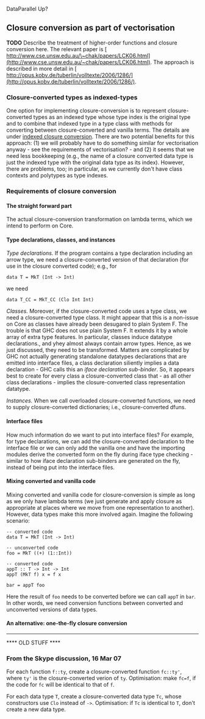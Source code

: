 DataParallel Up?

## Closure conversion as part of vectorisation

**TODO** Describe the treatment of higher-order functions and closure conversion here. The relevant paper is [ http://www.cse.unsw.edu.au/\~chak/papers/LCK06.html](http://www.cse.unsw.edu.au/~chak/papers/LCK06.html). The approach is described in more detail in [ http://opus.kobv.de/tuberlin/volltexte/2006/1286/](http://opus.kobv.de/tuberlin/volltexte/2006/1286/).

### Closure-converted types as indexed-types


One option for implementing closure-conversion is to represent closure-converted types as an indexed type whose type index is the original type and to combine that indexed type in a type class with methods for converting between closure-converted and vanilla terms.  The details are under [indexed closure conversion](data-parallel/closure-conversion/indexed).  There are two potential benefits for this approach: (1) we will probably have to do something similar for vectorisation anyway - see the requirements of vectorisation? - and (2) it seems that we need less bookkeeping (e.g., the name of a closure converted data type is just the indexed type with the original data type as its index).  However, there are problems, too; in particular, as we currently don't have class contexts and polytypes as type indexes.

### Requirements of closure conversion

#### The straight forward part


The actual closure-conversion transformation on lambda terms, which we intend to perform on Core.

#### Type declarations, classes, and instances

*Type declarations.*
If the program contains a type declaration including an arrow type, we need a closure-converted version of that declaration (for use in the closure converted code); e.g., for

```wiki
data T = MkT (Int -> Int)
```


we need

```wiki
data T_CC = MkT_CC (Clo Int Int)
```

*Classes.*
Moreover, if the closure-converted code uses a type class, we need a closure-converted type class.  It might appear that this is a non-issue on Core as classes have already been desugared to plain System F.  The trouble is that GHC does not use plain System F.  It extends it by a whole array of extra type features.  In particular, classes induce datatype declarations., and yhey almost always contain arrow types.  Hence, as we just discussed, they need to be transformed.  Matters are complicated by GHC not actually generating standalone datatypes declarations that are emitted into interface files, a class declaration siliently implies a data declaration - GHC calls this an *iface declaration sub-binder*.  So, it appears best to create for every class a closure-converted class that - as all other class declarations - implies the closure-converted class representation datatype.

*Instances.*
When we call overloaded closure-converted functions, we need to supply closure-converted dictionaries; i.e., closure-converted dfuns.  

#### Interface files


How much information do we want to put into interface files?  For example, for type declarations, we can add the closure-converted declaration to the interface file or we can only add the vanilla one and have the importing modules derive the converted form on the fly during iface type checking - similar to how iface declaration sub-binders are generated on the fly, instead of being put into the interface files.

#### Mixing converted and vanilla code


Mixing converted and vanilla code for closure-conversion is simple as long as we only have lambda terms (we just generate and apply closure as appropriate at places where we move from one representation to another).  However, data types make this more involved again.  Imagine the following scenario:

```wiki
-- converted code
data T = MkT (Int -> Int)

-- unconverted code
foo = MkT ((+) (1::Int))

-- converted code
appT :: T -> Int -> Int
appT (MkT f) x = f x

bar = appT foo
```


Here the result of `foo` needs to be converted before we can call `appT` in `bar`.  In other words, we need conversion functions between converted and unconverted versions of data types.

#### An alternative: one-the-fly closure conversion

---

**** OLD STUFF ****

### From the Skype discussion, 16 Mar 07


For each function `f::ty`, create a closure-converted function `fc::ty'`, where `ty'` is the closure-converted verion of `ty`.
Optimisation: make `fc=f`, if the code for `fc` will be identical to that of `f`.  


For each data type `T`, create a closure-converted data type `Tc`, whose constructors use `Clo` instead of `->`.  Optimisation: if `Tc` is identical to `T`, don't create a new data type.
